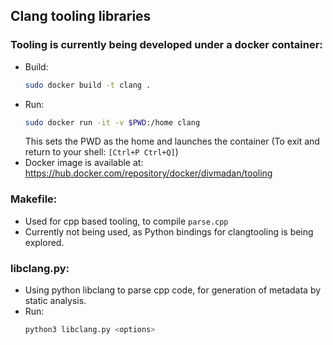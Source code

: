 ## Clang tooling libraries
### Tooling is currently being developed under a docker container:
- Build:
	```sh
	sudo docker build -t clang .
	```
- Run:
	```sh
	sudo docker run -it -v $PWD:/home clang
	```
	This sets the PWD as the home and launches the container
	(To exit and return to your shell: `[Ctrl+P Ctrl+Q]`)
- Docker image is available at: https://hub.docker.com/repository/docker/divmadan/tooling

### Makefile:
- Used for cpp based tooling, to compile `parse.cpp`
- Currently not being used, as Python bindings for clangtooling is being explored.

### libclang.py:
- Using python libclang to parse cpp code, for generation of metadata by static analysis.
- Run:
	```py
	python3 libclang.py <options>
	```